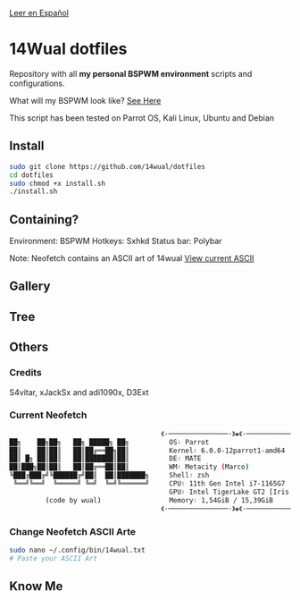 [Leer en Español](https://GitHub.com/14wual/dotfiles/read/spanish.md)

# 14Wual dotfiles

Repository with all **my personal BSPWM environment** scripts and configurations.

What will my BSPWM look like? [See Here](https://github.com/14wual/dotfiles/main/README.md#gallery)

This script has been tested on Parrot OS, Kali Linux, Ubuntu and Debian

## Install

```bash
sudo git clone https://github.com/14wual/dotfiles
cd dotfiles
sudo chmod +x install.sh
./install.sh
```

## Containing?

Environment: BSPWM
Hotkeys: Sxhkd
Status bar: Polybar

Note: Neofetch contains an ASCII art of 14wual [View current ASCII](https://github.com/14wual/dotfiles/main/README.md#current-neofetch)

## Gallery

## Tree

## Others

### Credits
S4vitar, xJackSx and adi1090x, D3Ext


### Current Neofetch

```bash
                                      《·───────────────·》◈《·──────────────·  
██╗    ██╗██╗   ██╗ █████╗ ██╗          OS᛬ Parrot 
██║    ██║██║   ██║██╔══██╗██║          Kernel᛬ 6.0.0-12parrot1-amd64 
██║ █╗ ██║██║   ██║███████║██║          DE᛬ MATE 
██║███╗██║██║   ██║██╔══██║██║          WM᛬ Metacity (Marco) 
╚███╔███╔╝╚██████╔╝██║  ██║███████╗     Shell᛬ zsh 
 ╚══╝╚══╝  ╚═════╝ ╚═╝  ╚═╝╚══════╝     CPU᛬ 11th Gen Intel i7-1165G7 
                                        GPU᛬ Intel TigerLake GT2 [Iris Xe Graph 
         (code by wual)                 Memory᛬ 1,54GiB / 15,39GiB 
                                      《·───────────────·》◈《·───────────────  
```

### Change Neofetch ASCII Arte

```bash
sudo nano ~/.config/bin/14wual.txt
# Paste your ASCII Art 
```

## Know Me
